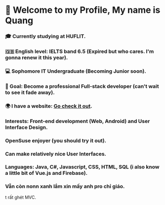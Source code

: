 # 👋 Welcome to my Profile, My name is Quang
### 🎓 Currently studying at HUFLIT.
### 🇬🇧 English level: IELTS band 6.5 (Expired but who cares. I'm gonna renew it this year).
### 💻 Sophomore IT Undergraduate (Becoming Junior soon).
### 🏁 Goal: Become a professional Full-stack developer (can't wait to see it fade away).
### 🌍 I have a website: [Go check it out](https://fowardslash.github.io).

### Interests: Front-end development (Web, Android) and User Interface Design.
### OpenSuse enjoyer (you should try it out).

### Can make relatively nice User Interfaces.
### Languages: Java, C#, Javascript, CSS, HTML, SQL (i also know a little bit of Vue.js and Firebase).

### Vẫn còn nonn xanh lắm xin mấy anh pro chỉ giáo.
t rất ghét MVC.
